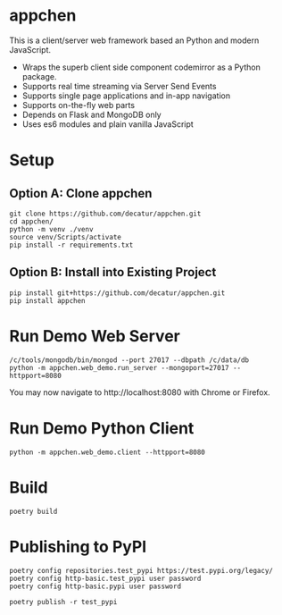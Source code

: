 # appchen

This is a client/server web framework based an Python and modern JavaScript.
* Wraps the superb client side component codemirror as a Python package.
* Supports real time streaming via Server Send Events
* Supports single page applications and in-app navigation
* Supports on-the-fly web parts
* Depends on Flask and MongoDB only
* Uses es6 modules and plain vanilla JavaScript

# Setup
 
## Option A: Clone appchen

````shell script
git clone https://github.com/decatur/appchen.git
cd appchen/
python -m venv ./venv
source venv/Scripts/activate
pip install -r requirements.txt
 ````

## Option B: Install into Existing Project

````shell script
pip install git+https://github.com/decatur/appchen.git
pip install appchen
 ````

# Run Demo Web Server

````shell script
/c/tools/mongodb/bin/mongod --port 27017 --dbpath /c/data/db
python -m appchen.web_demo.run_server --mongoport=27017 --httpport=8080
 ````

You may now navigate to http://localhost:8080 with Chrome or Firefox.


# Run Demo Python Client

````shell script
python -m appchen.web_demo.client --httpport=8080
````

# Build

````shell script
poetry build
````

# Publishing to PyPI

````shell script
poetry config repositories.test_pypi https://test.pypi.org/legacy/
poetry config http-basic.test_pypi user password
poetry config http-basic.pypi user password

poetry publish -r test_pypi
````
